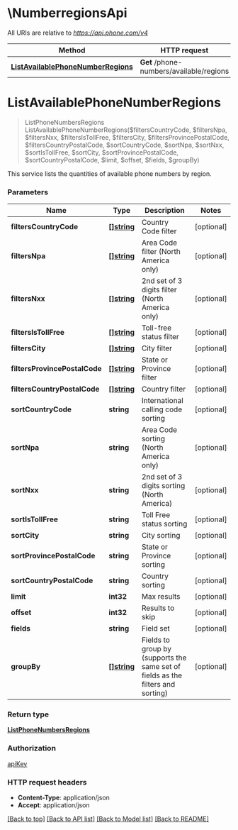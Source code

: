 # \NumberregionsApi

All URIs are relative to *https://api.phone.com/v4*

Method | HTTP request | Description
------------- | ------------- | -------------
[**ListAvailablePhoneNumberRegions**](NumberregionsApi.md#ListAvailablePhoneNumberRegions) | **Get** /phone-numbers/available/regions | 


# **ListAvailablePhoneNumberRegions**
> ListPhoneNumbersRegions ListAvailablePhoneNumberRegions($filtersCountryCode, $filtersNpa, $filtersNxx, $filtersIsTollFree, $filtersCity, $filtersProvincePostalCode, $filtersCountryPostalCode, $sortCountryCode, $sortNpa, $sortNxx, $sortIsTollFree, $sortCity, $sortProvincePostalCode, $sortCountryPostalCode, $limit, $offset, $fields, $groupBy)



This service lists the quantities of available phone numbers by region.


### Parameters

Name | Type | Description  | Notes
------------- | ------------- | ------------- | -------------
 **filtersCountryCode** | [**[]string**](string.md)| Country Code filter | [optional] 
 **filtersNpa** | [**[]string**](string.md)| Area Code filter (North America only) | [optional] 
 **filtersNxx** | [**[]string**](string.md)| 2nd set of 3 digits filter (North America only) | [optional] 
 **filtersIsTollFree** | [**[]string**](string.md)| Toll-free status filter | [optional] 
 **filtersCity** | [**[]string**](string.md)| City filter | [optional] 
 **filtersProvincePostalCode** | [**[]string**](string.md)| State or Province filter | [optional] 
 **filtersCountryPostalCode** | [**[]string**](string.md)| Country filter | [optional] 
 **sortCountryCode** | **string**| International calling code sorting | [optional] 
 **sortNpa** | **string**| Area Code sorting (North America only) | [optional] 
 **sortNxx** | **string**| 2nd set of 3 digits sorting (North America) | [optional] 
 **sortIsTollFree** | **string**| Toll Free status sorting | [optional] 
 **sortCity** | **string**| City sorting | [optional] 
 **sortProvincePostalCode** | **string**| State or Province sorting | [optional] 
 **sortCountryPostalCode** | **string**| Country sorting | [optional] 
 **limit** | **int32**| Max results | [optional] 
 **offset** | **int32**| Results to skip | [optional] 
 **fields** | **string**| Field set | [optional] 
 **groupBy** | [**[]string**](string.md)| Fields to group by (supports the same set of fields as the filters and sorting) | [optional] 

### Return type

[**ListPhoneNumbersRegions**](ListPhoneNumbersRegions.md)

### Authorization

[apiKey](../README.md#apiKey)

### HTTP request headers

 - **Content-Type**: application/json
 - **Accept**: application/json

[[Back to top]](#) [[Back to API list]](../README.md#documentation-for-api-endpoints) [[Back to Model list]](../README.md#documentation-for-models) [[Back to README]](../README.md)

